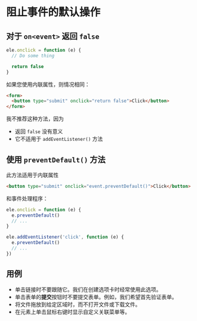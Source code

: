 # 阻止事件的默认操作

## 对于 `on<event>` 返回 `false`

```js
ele.onclick = function (e) {
  // Do some thing

  return false
}
```

如果您使用内联属性，则情况相同：

```html
<form>
  <button type="submit" onclick="return false">Click</button>
</form>
```

我不推荐这种方法，因为

- 返回 `false` 没有意义
- 它不适用于 `addEventListener()` 方法

## 使用 `preventDefault()` 方法

此方法适用于内联属性

```html
<button type="submit" onclick="event.preventDefault()">Click</button>
```

和事件处理程序：

```js
ele.onclick = function (e) {
  e.preventDefault()
  // ...
}

ele.addEventListener('click', function (e) {
  e.preventDefault()
  // ...
})
```

## 用例

- 单击链接时不要跟随它。我们在创建选项卡时经常使用此选项。
- 单击表单的**提交**按钮时不要提交表单。例如，我们希望首先验证表单。
- 将文件拖放到给定区域时，而不打开文件或下载文件。
- 在元素上单击鼠标右键时显示自定义关联菜单等。
